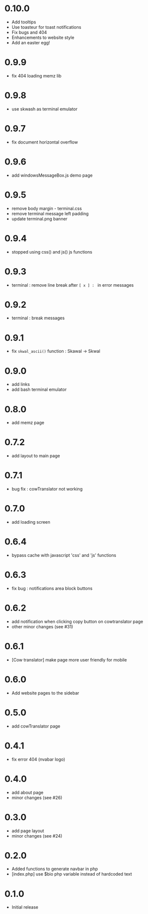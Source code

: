 # 0.10.0
- Add tooltips
- Use toasteur for toast notifications
- Fix bugs and 404
- Enhancements to website style
- Add an easter egg!

# 0.9.9
- fix 404 loading memz lib

# 0.9.8
- use skwash as terminal emulator

# 0.9.7
- fix document horizontal overflow

# 0.9.6 
- add windowsMessageBox.js demo page

# 0.9.5 
- remove body margin - terminal.css
- remove terminal message left padding
- update terminal.png banner

# 0.9.4 
- stopped using css() and js() js functions 

# 0.9.3 
- terminal : remove line break after `[ x ] : ` in error messages

# 0.9.2
- terminal : break messages

# 0.9.1 
- fix `skwal_ascii()` function : Skawal -> Skwal 

# 0.9.0
- add links 
- add bash terminal emulator 

# 0.8.0
- add memz page

# 0.7.2 
- add layout to main page

# 0.7.1 
- bug fix : cowTranslator not working 

# 0.7.0
- add loading screen

# 0.6.4 
- bypass cache with javascript 'css' and 'js' functions

# 0.6.3 
- fix bug : notifications area block buttons 

# 0.6.2 
- add notification when clicking copy button on cowtranslator page 
- other minor changes (see #31)

# 0.6.1 
- [Cow translator] make page more user friendly for mobile

# 0.6.0
- Add website pages to the sidebar 

# 0.5.0
- add cowTranslator page

# 0.4.1
- fix error 404 (nvabar logo)

# 0.4.0
- add about page
- minor changes (see #26)

# 0.3.0
- add page layout
- minor changes (see #24)

# 0.2.0
- Added functions to generate navbar in php
- [index.php] use $bio php variable instead of hardcoded text

# 0.1.0
- Initial release
